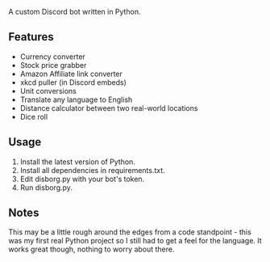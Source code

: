 A custom Discord bot written in Python. 

## Features
- Currency converter 
- Stock price grabber
- Amazon Affiliate link converter
- xkcd puller (in Discord embeds)
- Unit conversions
- Translate any language to English
- Distance calculator between two real-world locations
- Dice roll

## Usage
1. Install the latest version of Python. 
2. Install all dependencies in requirements.txt. 
3. Edit disborg.py with your bot's token.
4. Run disborg.py.

## Notes
This may be a little rough around the edges from a code standpoint - this was my first real Python project so I still had to get a feel for the language. It works great though, nothing to worry about there.

